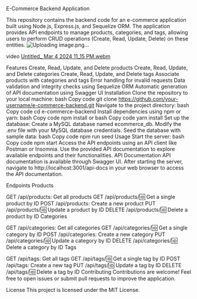 E-Commerce Backend Application

This repository contains the backend code for an e-commerce application built using Node.js, Express.js, and Sequelize ORM. The application provides API endpoints to manage products, categories, and tags, allowing users to perform CRUD operations (Create, Read, Update, Delete) on these entities.
![Uploading image.png…]()


video
[Untitled_ Mar 4 2024 11_15 PM.webm](https://github.com/BryceGitHuba/E-Commerce/assets/149907275/35a6d261-0906-48c8-9f50-a22ea341f9e5)

Features
Create, Read, Update, and Delete products
Create, Read, Update, and Delete categories
Create, Read, Update, and Delete tags
Associate products with categories and tags
Error handling for invalid requests
Data validation and integrity checks using Sequelize ORM
Automatic generation of API documentation using Swagger UI
Installation
Clone the repository to your local machine:
bash
Copy code
git clone https://github.com/your-username/e-commerce-backend.git
Navigate to the project directory:
bash
Copy code
cd e-commerce-backend
Install dependencies using npm or yarn:
bash
Copy code
npm install
or
bash
Copy code
yarn install
Set up the database:
Create a MySQL database named ecommerce_db.
Modify the .env file with your MySQL database credentials.
Seed the database with sample data:
bash
Copy code
npm run seed
Usage
Start the server:
bash
Copy code
npm start
Access the API endpoints using an API client like Postman or Insomnia.
Use the provided API documentation to explore available endpoints and their functionalities.
API Documentation
API documentation is available through Swagger UI. After starting the server, navigate to http://localhost:3001/api-docs in your web browser to access the API documentation.

Endpoints
Products

GET /api/products: Get all products
GET /api/products/:id: Get a single product by ID
POST /api/products: Create a new product
PUT /api/products/:id: Update a product by ID
DELETE /api/products/:id: Delete a product by ID
Categories

GET /api/categories: Get all categories
GET /api/categories/:id: Get a single category by ID
POST /api/categories: Create a new category
PUT /api/categories/:id: Update a category by ID
DELETE /api/categories/:id: Delete a category by ID
Tags

GET /api/tags: Get all tags
GET /api/tags/:id: Get a single tag by ID
POST /api/tags: Create a new tag
PUT /api/tags/:id: Update a tag by ID
DELETE /api/tags/:id: Delete a tag by ID
Contributing
Contributions are welcome! Feel free to open issues or submit pull requests to improve the application.

License
This project is licensed under the MIT License.
